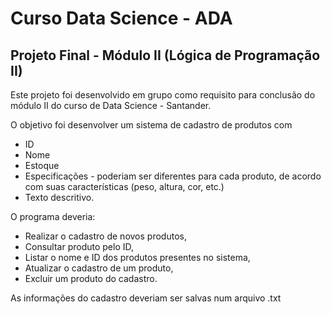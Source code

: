 # Curso Data Science - ADA

## Projeto Final - Módulo II (Lógica de Programação II)

Este projeto foi desenvolvido em grupo como requisito para conclusão do módulo II do curso de Data Science - Santander.

O objetivo foi desenvolver um sistema de cadastro de produtos com
- ID
- Nome
- Estoque
- Especificações - poderiam ser diferentes para cada produto, de acordo com suas características (peso, altura, cor, etc.)
- Texto descritivo.

O programa deveria:
- Realizar o cadastro de novos produtos,
- Consultar produto pelo ID,
- Listar o nome e ID dos produtos presentes no sistema,
- Atualizar o cadastro de um produto,
- Excluir um produto do cadastro.

As informações do cadastro deveriam ser salvas num arquivo .txt
